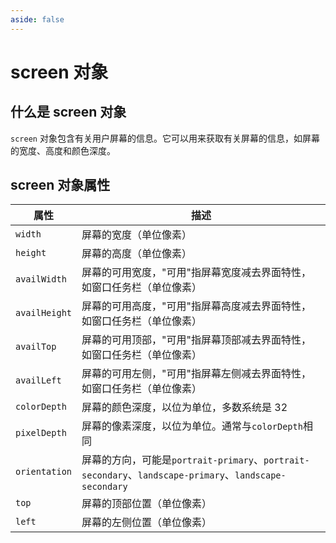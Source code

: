 ```yaml
---
aside: false
---
```


# screen 对象

## 什么是 screen 对象

`screen` 对象包含有关用户屏幕的信息。它可以用来获取有关屏幕的信息，如屏幕的宽度、高度和颜色深度。

## screen 对象属性

| 属性          | 描述                                                                                                   |
| ------------- | ------------------------------------------------------------------------------------------------------ |
| `width`       | 屏幕的宽度（单位像素）                                                                                 |
| `height`      | 屏幕的高度（单位像素）                                                                                 |
| `availWidth`  | 屏幕的可用宽度，"可用"指屏幕宽度减去界面特性，如窗口任务栏（单位像素）                                 |
| `availHeight` | 屏幕的可用高度，"可用"指屏幕高度减去界面特性，如窗口任务栏（单位像素）                                 |
| `availTop`    | 屏幕的可用顶部，"可用"指屏幕顶部减去界面特性，如窗口任务栏（单位像素）                                 |
| `availLeft`   | 屏幕的可用左侧，"可用"指屏幕左侧减去界面特性，如窗口任务栏（单位像素）                                 |
| `colorDepth`  | 屏幕的颜色深度，以位为单位，多数系统是 32                                                              |
| `pixelDepth`  | 屏幕的像素深度，以位为单位。通常与`colorDepth`相同                                                     |
| `orientation` | 屏幕的方向，可能是`portrait-primary`、`portrait-secondary`、`landscape-primary`、`landscape-secondary` |
| `top`         | 屏幕的顶部位置（单位像素）                                                                             |
| `left`        | 屏幕的左侧位置（单位像素）                                                                             |
